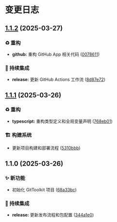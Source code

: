 # 变更日志

## [1.1.2](https://github.com/ClarityJS/git-neko-kit/compare/v1.1.1...v1.1.2) (2025-03-27)

### ♻️ 重构

* **github:** 重构 GitHub App 相关代码 ([0078611](https://github.com/ClarityJS/git-neko-kit/commit/0078611b6063f6a712df4f7edbc67790d3a9a35a))

### 🔄 持续集成

* **release:** 更新 GitHub Actions 工作流 ([8d87e72](https://github.com/ClarityJS/git-neko-kit/commit/8d87e72abc2f781226e3f5c7b4288aa37bd4cc3c))

## [1.1.1](https://github.com/ClarityJS/git-neko-kit/compare/v1.1.0...v1.1.1) (2025-03-26)

### ♻️ 重构

* **typescript:** 重构类型定义和全局变量声明 ([768eb01](https://github.com/ClarityJS/git-neko-kit/commit/768eb01adf2491d618437229f626f3e46161c976))

### 🏗️ 构建系统

* 更新项目构建和部署流程 ([5310bbb](https://github.com/ClarityJS/git-neko-kit/commit/5310bbbfddef075828bf9b03f43fda8af79f3794))

## 1.1.0 (2025-03-26)

### ✨ 新功能

* 初始化 GitToolkit 项目 ([68a33bc](https://github.com/ClarityJS/git-neko-kit/commit/68a33bc46a87a06a0adc7ac73c6ee473bee1f97b))

### 🔄 持续集成

* **release:** 更新发布流程和包配置 ([344a1e0](https://github.com/ClarityJS/git-neko-kit/commit/344a1e0b25555c627f34825a5119aa5e9c8b404a))
